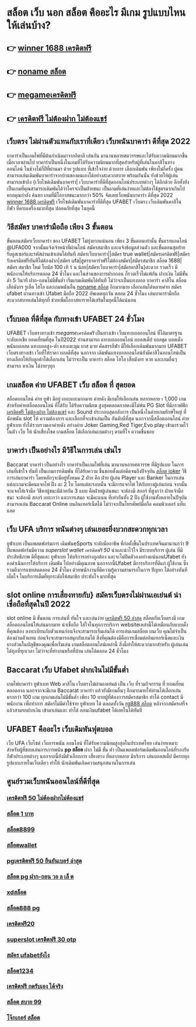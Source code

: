 # สล็อต เว็บ นอก สล็อต  คืออะไร มีเกม รูปแบบไหน ให้เล่นบ้าง?

## 👉 [winner 1688 เครดิตฟรี](https://www.ufaeat.com/ufabet-master-login/)
## 👉 [noname สล็อต](https://www.ufaeat.com/regis-ufabet-master-free/)
## 👉 [megameเครดิตฟรี](https://www.ufaeat.com/regis-ufabet-master-free/)
## 👉 [เครดิตฟรี ไม่ต้องฝาก ไม่ต้องแชร์](https://www.ufaeat.com/)

## เว็บตรง ไม่ผ่านตัวแทนกับเราที่เดียว  เว็บพนันบาคาร่า ดีที่สุด 2022 

บาคาร่าเป็นเกมไพ่ที่มีต้นกำเนิดมาจากอิตาลี  เล่นกัน  มานานหลายศตวรรษและได้รับความนิยมมากขึ้นเมื่อเวลาผ่านไป บาคาร่าเป็นหนึ่งในเกมที่ได้รับความนิยมมากที่สุดสำหรับผู้ที่เล่นในคาสิโนทางออนไลน์ ในช่วงไม่กี่ปีที่ผ่านมา ด้วย    รูปแบบ  ที่เข้าใจง่าย ด้วยการ  เลือกเดิมพัน  เพียงไม่กี่ครั้ง ผู้คนสามารถเล่นเดิมพันบาคาร่าจากบ้านของตนเองได้อย่างสะดวกสบาย  พร้อมกันนั้น ยังช่วยให้ผู้เล่นสามารถเข้าถึง {เว็บไซต์เดิมพันบาคาร่า|  เว็บบาคาร่าที่ดีที่สุดออนไลน์ประเภทต่างๆ ได้อีกด้วย อีกทั้งยังเป็นเกมที่คุณสามารถเดิมพันได้ว่าใครจะเป็นฝ่ายชนะ เป็นเกมที่เล่นง่ายและไม่ต้องใช้สูตรมากเกินไป หากคุณกำลัง ค้นหา  เกมที่มีโอกาสชนะมากกว่า 50%  จัดเลยเว็บพนันบาคาร่า ดีที่สุด 2022  [winner 1688 เครดิตฟรี](https://www.ufaeat.com/regis-ufabet-master-free/) เว็บไซต์เดิมพันบาคาร่าที่ดีที่สุด UFABET เว็บตรง เว็บเดิมพันคาสิโน กีฬา ที่ครบเครื่องมากที่สุด ปลอดภัยที่สุด ในยุคนี้


## วิธีสมัคร บาคาร่ามือถือ เพียง 3 ขั้นตอน

ขั้นตอนสมัครเว็บบาคาร่า ของ UFABET ไม่ยุ่งยากแน่นอน เพียง 3 ขั้นตอนเท่านั้น ขั้นแรกแอดไลน์ @UFA000 จากนั้นแจ้งเจ้าหน้าที่ผ่านไลน์ สมัครสมาชิก และแจ้งข้อมูลส่วนตัว และขั้นตอนสุดท้าย รับยูสเซอร์และรหัสผ่านเข้าเล่นได้ทันที สมัครเว็บบาคาร่า||สมัคร true wallet|สมัครเครดิตฟรี|สมัครรับเครดิตฟรีทันทีไม่ต้องฝาก|สมัคร ufa|สูตรบาคาร่าฟรีไม่ต้องสมัคร|สมัครสมาชิก สล็อต 1688|สมัคร สมาชิก ใหม่ โบนัส 100 เทิ ร์ น น้อย|สมัครเว็บบาคาร่า|สมัครคาสิโน}สะดวก รวดเร็ว มีพนักงานให้บริการตลอด 24 ชั่วโมง และในส่วนของการฝากถอน ก็รวดเร็วไม่แพ้กัน ฝากเงิน ไม่มีขั้นต่ำ 5 วินาที ฝาก-ถอนไม่มีขั้นต่ำ เริ่มเกมเดิมพันได้ทันที ไม่ว่าจะเป็นแทงบอล บาคาร่า คาสิโน สล็อต เสือมังกร รูเล็ต ไฮโล และเกมพนันอื่น [noname สล็อต](https://www.ufaeat.com/regis-ufabet-master-free/) อีกมากมาย เลือกเล่นได้หลายค่าย  สมัคร ufabet ผ่านทางเข้า Ufabet มือถือ 2022 อัพเดตทุกวัน ตลอด 24 ชั่วโมง เล่นบาคาร่ามือถือ สะดวกสบายเล่นได้ทุกที่ ช่วยเพิ่มโอกาสหารายได้เสริมในยุคนี้ได้แน่นอน



## เว็บบอล ที่ดีที่สุด  กับทางเข้า UFABET 24 ชั่วโมง

 UFABET เว็บตรงทางเข้า *megameเครดิตฟรี* เป็นทางเข้า เว็บแทงบอลออนไลน์  ที่ได้มาตรฐาน ระดับเอเชีย ยอดเยี่ยมที่สุด ในปี2022 ท่านสามารถ แทงบอลออนไลน์ บอลสเต็ป บอลชุด บอลเต็ง พนันบอลสด แทงบอลสูง-ต่ำ แทงเตะมุม บาส มวย คัดสรรกีฬา มีให้เลือกเดิมพันมากมาย  UFABET เว็บตรงทางเข้า เว็บที่ให้ราคา บอลดีที่สุด นอกจาก เดิมพันแทงบอลออนไลน์ยังมีคาสิโนออนไลน์เป็นทางเลือกให้กับลูกค้าได้เลือกเล่น ไม่ว่าจะเป็น บาคาร่า สล็อต ไฮโล เสือมังกร หวย และเกมอื่นๆ สามารถ หาเงิน ได้ง่ายๆทุก

##   เกมสล็อต ค่าย  UFABET  เว็บ สล็อต ที่ สุดยอด

สล็อตออนไลน์  ค่าย  ยูฟ่า มีอยู่ เยอะแยะมากมาย  ค่ายดัง มีเกมให้เลือกเล่น หลากหลาย เ 1,000 เกม สำหรับค่ายสล็อตออนไลน์ ที่ได้รับ  ได้รับความนิยม สูงสุดตลอดกาลคงมีไม่พ้น PG Slot ที่มีกราฟฟิก [เครดิตฟรี ไม่ต้องฝาก ไม่ต้องแชร์](https://www.ufaeat.com/ทางเข้ายูฟ่าเบท-ufabet/) และ Sound ประกอบสุดอลังการ เป็นหนึ่งในค่ายเกมยักษ์ใหญ่ ที่ นักพนัน   slot ให้ ความต้องการ  และเลือกที่จะเข้าเล่นเป็น อันดับดีที่สุด นอกจากนี้สล็อตออนไลน์ ค่ายยูฟ่าเบท ยังได้รวบรวมเอาค่ายดัง อย่างค่าย Joker Gaming,Red Tiger,Evo play เข้ามารวมไว้ในตัว เว็บ ให้ นักเสี่ยงโชค เกมสล็อต ได้เลือกเล่นเกมต่างๆ ตามที่ใจ ความชื่นชอบ 

##  บาคาร่า เป็นอย่างไร  มีวิธีในการเล่น เช่นไร 

 Baccarat บาคาร่า  เป็นอย่างไร  บาคาร่าเป็นเกมไพ่ที่เล่น มานานหลายศตวรรษ  ที่มีรูปแบบ ในการเล่นที่เข้าใจ ทันที เป็นเกมการเดิมพัน ที่ได้รับความ ชื่นชอบตั้งแต่อดีตจนถึงปัจจุบัน [สล็อต joker](https://www.ufaeat.com/credit-free-50/) วิธีการเล่นบาคาร่า โดยหลักๆจะมีอยู่ทั้งหมด 2  ฝ่าย คือ ฝ่าย ผู้เล่น Player และ Banker ในการเล่นแต่ละเกมจะมีคนแจกไพ่ ฝั่ง  ละ 2 ใบ โดยแต่ละรอบนั้น จะมีการแจกไพ่ ให้กับทางผู้เล่นก่อน จากนั้นจะแจกให้เจ้ามือ วิธีหาผู้ชนะมีด้วยกัน 3 แบบ คือฝ่ายผู้เล่นชนะ จะต้องมี สกอร์ ที่สูงกว่า  ฝ่ายเจ้ามือชนะ จะต้องมี สกอร์  เยอะกว่า และการเสมอ จะมีคะแนน ที่เท่ากันทั้ง 2 ฝั่ง  ผู้ใช้งานทั้งหลายในปัจุบันสามารถเล่น  Baccarat Online บนอินเทอร์เน็ตได้ ไม่ว่าจะเป็นโทรศัพท์มือถือ คอมพิวเตอร์ แท็บแลต  


## เว็บ UFA บริการ พนันต่างๆ  เล่นเยอะยิ่งบวกสะดวกทุกเวลา

 ยูฟ่าเบท เป็นแพลตฟอร์มการ เดิมพันeSports ระดับมืออาชีพ ที่ก่อตั้งขึ้นในประเทศจีนมานานกว่า 9 ปีแพลตฟอร์มมีความ *superslot wallet เครดิตฟรี 50* น่าและน่าไว้ใจ  มีระบบบริการ ผู้เล่น ที่มีประสิทธิภาพ   ดีที่สุดและ ยูฟ่าเบท ให้บริการอย่างถูกต้อง และจะไม่ปิดตัวลงอย่างแน่นอนUfabet ยังคงดำเนินการให้บริการ เดิมพัน ไปอย่างมีคุณภาพ นอกจากนี้Ufabet  มีการบริการที่ดีแก่ ผู้ใช้งาน ซึ่งรวมถึงการแชทสดตลอด 24 ชั่วโมง ด้วยพนักงานที่มีความรู้ความสามารถในการ ปัญหา ได้อย่างทันที  เต็มใจ ในบริการเต็มที่ทุกระดับให้สมาชิก ประทับใจ มากที่สุด 

##  slot online  การเสี่ยงทายกับ} สมัครเว็บตรงไม่ผ่านเอเย่นต์   น่าเชื่อถือที่สุดในปี 2022 

 slot online มี ขั้นตอน การเล่นที่ ทันใจ และเล่นง่าย  [เครดิตฟรี 50 ล่าสุด](https://www.ufaeat.com/) สล็อตกับเว็บตรงมี เกมสล็อตออนไลน์ให้เล่นมากมาย น่าเชื่อถือ ใส่ใจในทุกการบริการ websiteเหล่านี้ไม่เหมือนกับแบบดั้ง ที่คุณต้อง ลงทะเบียนกับตัวแทนก่อนจึงจะสามารถเริ่มเล่นได้ การเล่นเกมสล็อต บนเว็บ คุณไม่จำเป็นต้องผ่านตัวแทน ก่อนจึงจะสามารถสนุกกับเกมได้ สิ่งที่คุณต้องมีคือการเชื่อมต่ออินเทอร์เน็ตและเงินบางส่วนในบัญชีของคุณเพื่อเริ่มเล่น เกมสล็อตออนไลน์เหล่านี้ สิ่งนี้ทำให้สะดวกมากสำหรับ ผู้เล่นเล่นได้ทุกที่ทุกเวลา ไม่ว่าจะที่ทำงานหรือที่บ้าน เล่นได้ตลอด 24 ชั่วโมง

##  Baccarat  เว็บ Ufabet  ฝากเงินไม่มีขั้นต่ำ

 เกมไพ่บาคาร่า   ยูฟ่าเบท  Web คาสิโน เว็บตรงไม่ผ่านเอเย่นต์   เป็น เว็บ ที่รวมกิจกรรม ที่  ยอดเยี่ยม ตลอดกาล นอกจากจะมีเกม  Baccarat บาคาร่า  แล้วยังมีเกมอื่นๆ อีกมากมายให้ท่านได้เลือกเล่นมากกว่า 100 เกม ทุกเกมเล่นไม่มีขั้นต่ำ เพียง 10 บาทผู้ที่ต้องการสมัครสมาชิก  ทำได้  contact มีพนักงาน เพื่อทำการ สมัครไม่มีค่าใช้จ่าย ยูฟ่าเบท ได้  ตลอดทั้งวัน  [rg888 สล็อต](https://www.ufaeat.com/ทางเข้ายูฟ่าเบท-ufabet/) หลังจากสมัครเสร็จแล้วสามรถฝากเงิน เข้ามาเล่นและ  ทำได้ ถอนเงินufabet ได้เลยในได้ทันที 

## UFABET คืออะไร  เว็บเดิมพันฟุตบอล 


เว็บ UFA เว็บไซต์  เว็บการพนัน ออนไลน์  ที่ได้รับความนิยมสูงสุดในประเทศไทย เล่นง่ายเหมาะสำหรับผู้ที่ชอบเล่นการการพนัน **pp สล็อต**  ฝาก ไม่มี ขั้น ต่ํา เป็นแพลตฟอร์มเดิมพันออนไลน์ที่รองรับกีฬาประเภทต่างๆ นอกจากนี้ยังมีตัวเลือกการ เสี่ยงทาง ที่หลากหลาย มีบริการ   เล่นบอลสเต็ป  มีครบทุกรูปแบบภายในเว็บเดียว ทำให้  นักเดิมพันเกิดความสนุกสนานในการเล่น


## ศูนย์รวมเว็บพนันออนไลน์ที่ดีที่สุด

### [เครดิตฟรี 50 ไม่ต้องฝากไม่ต้องแชร์](https://atom.io/themes/ทางเข้า%20UFAEAT%20เว็บตรง%20UFABET%20สล็อตm98%20008%20สล็อต%20ฟรีเครดิต%20100%)
### [สล็อต 1 บาท](https://atom.io/themes/ทางเข้า%20UFAEAT%20เว็บตรง%20UFABET%20สมัคร%20ufabet%20เว็บตรง%20มือถือ%20008%20สล็อต%20ฟรีเครดิต%20100%)
### [สล็อต8899](https://atom.io/themes/ทางเข้า%20UFAEAT%20เว็บตรง%20UFABET%20สล็อต%20ufabet%20เว็บตรง%20008%20สล็อต%20ฟรีเครดิต%20100%)
### [สล็อตwallet](https://atom.io/themes/ทางเข้า%20UFAEAT%20เว็บตรง%20UFABET%20เครดิตฟรี300ไม่ต้องฝากไม่ต้องแชร์แค่สมัคร%202021%20008%20สล็อต%20ฟรีเครดิต%20100%)
### [pgเครดิตฟรี 50 ยืนยันเบอร์ ล่าสุด](https://atom.io/themes/ทางเข้า%20UFAEAT%20เว็บตรง%20UFABET%20สล็อต%20xo5%20008%20สล็อต%20ฟรีเครดิต%20100%)
### [สล็อต pg ฝาก-ถอน วอ ล เล็ ต](https://atom.io/themes/ทางเข้า%20UFAEAT%20เว็บตรง%20UFABET%20สล็อต%20ยืนยัน%20otp%20รับ%20เครดิต%20ฟรี%20100%20008%20สล็อต%20ฟรีเครดิต%20100%)
### [xdสล็อต](https://atom.io/themes/ทางเข้า%20UFAEAT%20เว็บตรง%20UFABET%20คาสิโนออนไลน์เว็บตรง%20เครดิตฟรี%20008%20สล็อต%20ฟรีเครดิต%20100%)
### [สล็อต888 pg](https://atom.io/themes/ทางเข้า%20UFAEAT%20เว็บตรง%20UFABET%20joker%20สล็อต789%20008%20สล็อต%20ฟรีเครดิต%20100%)
### [เครดิตฟรี20](https://atom.io/themes/ทางเข้า%20UFAEAT%20เว็บตรง%20UFABET%20สมัครufabet%20auto%20008%20สล็อต%20ฟรีเครดิต%20100%)
### [superslot เครดิตฟรี 30 otp](https://atom.io/themes/ทางเข้า%20UFAEAT%20เว็บตรง%20UFABET%20สล็อต%20xo168%20008%20สล็อต%20ฟรีเครดิต%20100%)
### [สมัคร ufabetยังไง](https://atom.io/themes/ทางเข้า%20UFAEAT%20เว็บตรง%20UFABET%20สล็อต%20666%20s%20008%20สล็อต%20ฟรีเครดิต%20100%)
### [สล็อต1234](https://atom.io/themes/ทางเข้า%20UFAEAT%20เว็บตรง%20UFABET%20abcสล็อต%20008%20สล็อต%20ฟรีเครดิต%20100%)
### [เครดิตฟรี กดรับเอง ได้จริง](https://atom.io/themes/ทางเข้า%20UFAEAT%20เว็บตรง%20UFABET%2049%20เครดิตฟรี%20008%20สล็อต%20ฟรีเครดิต%20100%)
### [สล็อต สบาย 99](https://atom.io/themes/ทางเข้า%20UFAEAT%20เว็บตรง%20UFABET%20superslot%20เครดิตฟรี%20otp%20008%20สล็อต%20ฟรีเครดิต%20100%)
### [โจ๊กเกอร์ สล็อต](https://atom.io/themes/ทางเข้า%20UFAEAT%20เว็บตรง%20UFABET%20y9%20เครดิตฟรี%20008%20สล็อต%20ฟรีเครดิต%20100%)